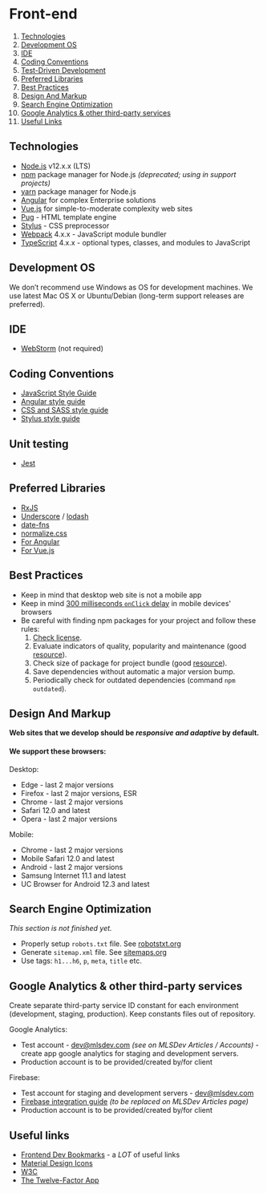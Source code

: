 # Front-end

1. [Technologies](#technologies)
1. [Development OS](#development-os)
1. [IDE](#ide)
1. [Coding Conventions](#coding-conventions)
1. [Test-Driven Development](#test-driven-development)
1. [Preferred Libraries](#preferred-libraries)
1. [Best Practices](#best-practices)
1. [Design And Markup](#design-and-markup)
1. [Search Engine Optimization](#search-engine-optimization)
1. [Google Analytics & other third-party services](#google-analytics--other-third-party-services)
1. [Useful Links](#useful-links)


## Technologies

* [Node.js](https://nodejs.org/en) v12.x.x (LTS)
* [npm](https://www.npmjs.com) package manager for Node.js _(deprecated; using in support projects)_
* [yarn](https://yarnpkg.com/) package manager for Node.js
* [Angular](https://angular.io/) for complex Enterprise solutions
* [Vue.js](https://vuejs.org/) for simple-to-moderate complexity web sites
* [Pug](https://pugjs.org) - HTML template engine
* [Stylus](http://stylus-lang.com/) - CSS preprocessor
* [Webpack](https://webpack.js.org/) 4.x.x - JavaScript module bundler
* [TypeScript](https://www.typescriptlang.org/) 4.x.x - optional types, classes, and modules to JavaScript


## Development OS

We don’t recommend use Windows as OS for development machines. We use latest Mac OS X or Ubuntu/Debian (long-term support releases are preferred).


## IDE

* [WebStorm](https://www.jetbrains.com/webstorm) (not required)


## Coding Conventions

* [JavaScript Style Guide](https://github.com/airbnb/javascript)
* [Angular style guide](https://angular.io/guide/styleguide)
* [CSS and SASS style guide](https://github.com/airbnb/css)
* [Stylus style guide](https://github.com/skyout/stylus-styleguide)


## Unit testing

* [Jest](https://jestjs.io/)


## Preferred Libraries

* [RxJS](https://github.com/ReactiveX/rxjs)
* [Underscore](http://underscorejs.org) / [lodash](https://lodash.com)
* [date-fns](https://date-fns.org/)
* [normalize.css](https://github.com/necolas/normalize.css/)
* [For Angular](./angular.md)
* [For Vue.js](./vuejs.md)


## Best Practices

* Keep in mind that desktop web site is not a mobile app
* Keep in mind [300 milliseconds `onClick` delay](http://www.sitepoint.com/5-ways-prevent-300ms-click-delay-mobile-devices) in mobile devices' browsers
* Be careful with finding npm packages for your project and follow these rules:
  1. [Check license](https://github.com/MLSDev/development-standards/blob/master/common/common.md#licenses).
  2. Evaluate indicators of quality, popularity and maintenance (good [resource](https://npms.io)).
  3. Check size of package for project bundle (good [resource](https://bundlephobia.com/)).
  4. Save dependencies without automatic a major version bump.
  5. Periodically check for outdated dependencies (command `npm outdated`).


## Design And Markup

__Web sites that we develop should be *responsive and adaptive* by default.__

#### We support these browsers:
Desktop:
* Edge - last 2 major versions
* Firefox - last 2 major versions, ESR
* Chrome - last 2 major versions
* Safari 12.0 and latest
* Opera - last 2 major versions

Mobile:
* Chrome - last 2 major versions
* Mobile Safari 12.0 and latest
* Android - last 2 major versions
* Samsung Internet 11.1 and latest
* UC Browser for Android 12.3 and latest


## Search Engine Optimization

_This section is not finished yet._

* Properly setup `robots.txt` file. See [robotstxt.org](http://www.robotstxt.org)
* Generate `sitemap.xml` file. See [sitemaps.org](https://www.sitemaps.org)
* Use tags: `h1...h6`, `p`, `meta`, `title` etc.


## Google Analytics & other third-party services

Create separate third-party service ID constant for each environment (development, staging, production).
Keep constants files out of repository.

Google Analytics:
* Test account - dev@mlsdev.com _(see on MLSDev Articles / Accounts)_ - create app google analytics for staging and development servers.
* Production account is to be provided/created by/for client

Firebase:
* Test account for staging and development servers - dev@mlsdev.com
* [Firebase integration guide](https://docs.google.com/document/d/1qobl-BeepjCSQz8AxA8EpMsSiAnx4vX86CDc-NZSjJE) _(to be replaced on MLSDev Articles page)_
* Production account is to be provided/created by/for client

## Useful links

* [Frontend Dev Bookmarks](https://github.com/dypsilon/frontend-dev-bookmarks) - a _LOT_ of useful links
* [Material Design Icons](https://material.io/resources/icons)
* [W3C](http://w3.org)
* [The Twelve-Factor App](http://12factor.net/)
